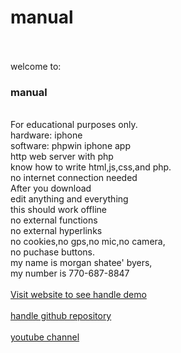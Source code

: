 # manual
<br>
<br>
welcome to:<br>
<H3>manual</H3><br>
For educational purposes only.<br>
hardware: iphone<br>
software: phpwin iphone app<br>
http web server with php<br>
know how to write html,js,css,and php.<br>
no internet connection needed<br>
After you download<br>
edit anything and everything<br>
this should work offline<br>
no external functions<br> 
no external hyperlinks<br>
no cookies,no gps,no mic,no camera,<br>
no puchase buttons.<br>
my name is morgan shatee' byers,<br>
my number is 770-687-8847<br>
<br>
<a href="http://morgansbyers.scienceontheweb.net/index.html">
Visit website to see handle demo</a>
<br>
<br>
<a href="https://github.com/jehovahsays/manual">
handle github repository</a>
<br>
<br>
<a href="https://youtube.com/@jehovahsaysnetworth?si=FRrFrG_K02C38K_G">
youtube channel</a>
<br>